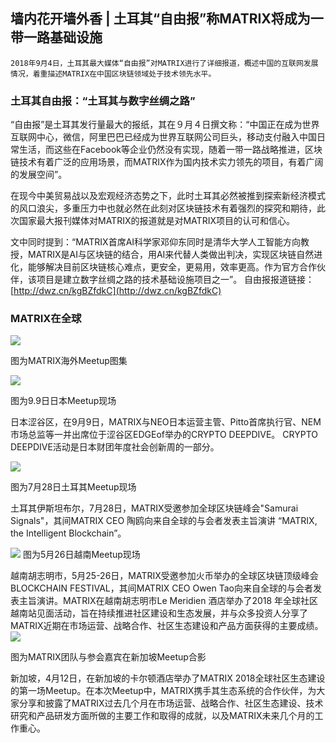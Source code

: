 ## 墙内花开墙外香 | 土耳其“自由报”称MATRIX将成为一带一路基础设施

    2018年9月4日，土耳其最大媒体“自由报”对MATRIX进行了详细报道，概述中国的互联网发展情况，着重描述MATRIX在中国区块链领域处于技术领先水平。

### 土耳其自由报：“土耳其与数字丝绸之路”

“自由报”是土耳其发行量最大的报纸，其在９月４日撰文称：“中国正在成为世界互联网中心，微信，阿里巴巴已经成为世界互联网公司巨头，移动支付融入中国日常生活，而这些在Facebook等企业仍然没有实现，随着一带一路战略推进，区块链技术有着广泛的应用场景，而MATRIX作为国内技术实力领先的项目，有着广阔的发展空间”。

在现今中美贸易战以及宏观经济态势之下，此时土耳其必然被推到探索新经济模式的风口浪尖，多重压力中也就必然在此刻对区块链技术有着强烈的探究和期待，此次国家最大报刊媒体对MATRIX的报道就是对MATRIX项目的认可和信心。

文中同时提到：“MATRIX首席AI科学家邓仰东同时是清华大学人工智能方向教授，MATRIX是AI与区块链的结合，用AI来代替人类做出判决，实现区块链自然进化，能够解决目前区块链核心难点，更安全，更易用，效率更高。作为官方合作伙伴，该项目是建立数字丝绸之路的技术基础设施项目之一”。
自由报报道链接：[http://dwz.cn/kgBZfdkC](http://dwz.cn/kgBZfdkC)

### MATRIX在全球

![](https://i.imgur.com/9JQKtOA.jpg)

图为MATRIX海外Meetup图集

![](https://i.imgur.com/BUhjAim.jpg)


图为9.9日日本Meetup现场

日本涩谷区，在9月9日，MATRIX与NEO日本运营主管、Pitto首席执行官、NEM市场总监等一并出席位于涩谷区EDGEof举办的CRYPTO DEEPDIVE。 CRYPTO DEEPDIVE活动是日本财团年度社会创新周的一部分。

![](https://i.imgur.com/cdUWxIw.jpg)

图为7月28日土耳其Meetup现场

土耳其伊斯坦布尔，7月28日，MATRIX受邀参加全球区块链峰会"Samurai Signals"，其间MATRIX CEO 陶鸥向来自全球的与会者发表主旨演讲 “MATRIX, the Intelligent Blockchain”。

![](https://i.imgur.com/8hggBbW.jpg)
图为5月26日越南Meetup现场


越南胡志明市，5月25-26日，MATRIX受邀参加火币举办的全球区块链顶级峰会BLOCKCHAIN FESTIVAL，其间MATRIX CEO Owen Tao向来自全球的与会者发表主旨演讲。MATRIX在越南胡志明市Le Meridien 酒店举办了2018 年全球社区越南站见面活动，旨在持续推进社区建设和生态发展，并与众多投资人分享了MATRIX近期在市场运营、战略合作、社区生态建设和产品方面获得的主要成绩。
![](https://i.imgur.com/X9apS0W.jpg)


图为MATRIX团队与参会嘉宾在新加坡Meetup合影

新加坡，4月12日，在新加坡的卡尔顿酒店举办了MATRIX 2018全球社区生态建设的第一场Meetup。在本次Meetup中，MATRIX携手其生态系统的合作伙伴，为大家分享和披露了MATRIX过去几个月在市场运营、战略合作、社区生态建设、技术研究和产品研发方面所做的主要工作和取得的成就，以及MATRIX未来几个月的工作重心。